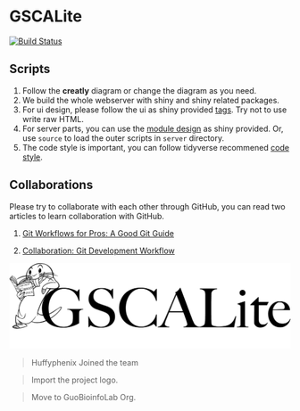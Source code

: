 # GSCALite 

[![Build Status](https://travis-ci.org/GuoBioinfoLab/GSCALite.svg?branch=dev)](https://travis-ci.org/GuoBioinfoLab/GSCALite)

## Scripts

1. Follow the **creatly** diagram or change the diagram as you need.
2. We build the whole webserver with shiny and shiny related packages. 
3. For ui design, please follow the ui as shiny provided [tags](http://shiny.rstudio.com/articles/tag-glossary.html). Try not to use write raw HTML.
4. For server parts, you can use the [module design](http://shiny.rstudio.com/articles/modules.html) as shiny provided. Or, use `source` to load the outer scripts in `server` directory.
5. The code style is important, you can follow tidyverse recommened [code style](http://style.tidyverse.org/).


## Collaborations

Please try to collaborate with each other through GitHub, you can read two articles to learn collaboration with GitHub.

1. [Git Workflows for Pros: A Good Git Guide](https://www.toptal.com/git/git-workflows-for-pros-a-good-git-guide)

2. [Collaboration: Git Development Workflow](https://github.com/structureddynamics/OSF-Web-Services/wiki/Collaboration:-Git-Development-Workflow)


![GSCA logo](www/imgs/01.GSCA_logo_01.png)

> Huffyphenix Joined the team

> Import the project logo.

> Move to GuoBioinfoLab Org.
